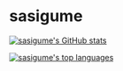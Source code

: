 # sasigume

[![sasigume's GitHub stats](https://github-readme-stats.vercel.app/api?username=sasigume&count_private=true&show_icons=true)](https://github.com/anuraghazra/github-readme-stats)

[![sasigume's top languages](https://github-readme-stats.vercel.app/api/top-langs/?username=sasigume&show_icons=true)](https://github.com/anuraghazra/github-readme-stats)
